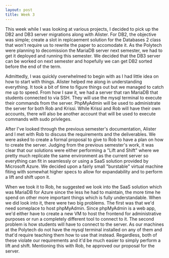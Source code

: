 ```yaml
---
layout: post
title: Week 3
---
```

This week while I was looking at various projects, I decided to pick up the DB2 and DB3 server migrations along with Alister. For DB2, the objective was simple; create a slot in replcaement solution for the Databases 2 class that won't require us to rewrite the paper to accomodate it. As the Polytech were planning to decomission the MariaDB server next semester, we had to get it deployed and running this semester. We decided that the DB3 server can be worked on next semester and hopefully we can get DB2 sorted before the end of the term.

Admittedly, I was quickly overwhelmed to begin with as I had little idea on how to start with things. Alister helped me along in understanding everything. It took a bit of time to figure things out but we managed to catch me up to speed. From how I saw it, we had a server that ran MariaDB that students connected to via SSH. They will use the mysql terminal to execute their commands from the server. PhpMyAdmin will be used to administrate the server for both Rob and Krissi. While Krissi and Rob will have their own accounts, there will also be another account that will be used to execute commands with sudo privleges.

After I've looked through the previous semester's documentation, Alister and I met with Rob to discuss the requirements and the deliverables. We were asked to create a formal proposal to give to Rob to have a plan on how to create the server. Judging from the previous semester's work, it was clear that our solutions were either performing a "Lift and Shift" where we pretty much replicate the same environment as the current server so everything can fit in seamlessly or using a SaaS solution provided by Microsoft Azure. We decided upon a fairly small "burstable" virtual machine fiting with somewhat higher specs to allow for expandability and to perform a lift and shift upon it.

When we took it to Rob, he suggested we look into the SaaS solution which was MariaDB for Azure since the less he had to maintain, the more time he spend on other more important things which is fully understandable. When we did look into it, there were two big problems. The first was that we'd need someplace to host phpMyAdmin. Since phpMyAdmin is a web app, we'd either have to create a new VM to host the frontend for administrative purposes or run a completely different tool to connect to it. The second problem is how students will have to connect to the server. As our machines at the Polytech do not have the mysql terminal installed on any of them and that'd require teaching them how to use that instead. Regardless, both of these violate our requirements and it'd be much easier to simply perform a lift and shift. Mentioning this with Rob, he approved our proposal for the server.